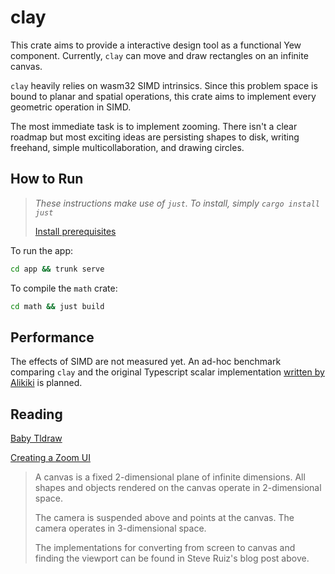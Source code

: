 # clay

This crate aims to provide a interactive design tool as a functional Yew component. Currently, `clay` can move and draw rectangles on an infinite canvas.

`clay` heavily relies on wasm32 SIMD intrinsics. Since this problem space is bound to planar and spatial operations, this crate aims to implement every geometric operation in SIMD.

The most immediate task is to implement zooming. There isn't a clear roadmap but most exciting ideas are persisting shapes to disk, writing freehand, simple multicollaboration, and drawing circles.

## How to Run
> *These instructions make use of `just`. To install, simply `cargo install just`*
>
> [Install prerequisites](https://yew.rs/docs/getting-started/introduction)

To run the app:
```bash
cd app && trunk serve
```

To compile the `math` crate:
```bash
cd math && just build
```

## Performance
The effects of SIMD are not measured yet. An ad-hoc benchmark comparing `clay` and the original Typescript scalar implementation [written by Alikiki](https://github.com/alikiki/baby-tldraw) is planned. 

## Reading 
[Baby Tldraw](https://www.hajeon.xyz/posts/post-content/20240413_tldraw.html)

[Creating a Zoom UI](https://www.steveruiz.me/posts/zoom-ui)

> A canvas is a fixed 2-dimensional plane of infinite dimensions. All shapes and objects rendered on the canvas operate in 2-dimensional space. 
> 
> The camera is suspended above and points at the canvas. The camera operates in 3-dimensional space.
>
> The implementations for converting from screen to canvas and finding the viewport can be found in Steve Ruiz's blog post above.

